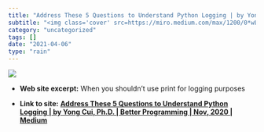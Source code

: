 ```yaml
---
title: "Address These 5 Questions to Understand Python Logging | by Yong Cui, Ph.D. | Better Programming | Nov, 2020 | Medium"
subtitle: "<img class='cover' src=https://miro.medium.com/max/1200/0*wLu3bx5ZBzhwRisR>"
category: "uncategorized"
tags: []
date: "2021-04-06"
type: "rain"
---
```

<img class="cover" src=https://miro.medium.com/max/1200/0*wLu3bx5ZBzhwRisR>



* **Web site excerpt:** When you shouldn’t use print for logging purposes

* **Link to site:** **[Address These 5 Questions to Understand Python Logging | by Yong Cui, Ph.D. | Better Programming | Nov, 2020 | Medium](https://medium.com/better-programming/address-these-5-questions-to-understand-python-logging-e8a45718819)**